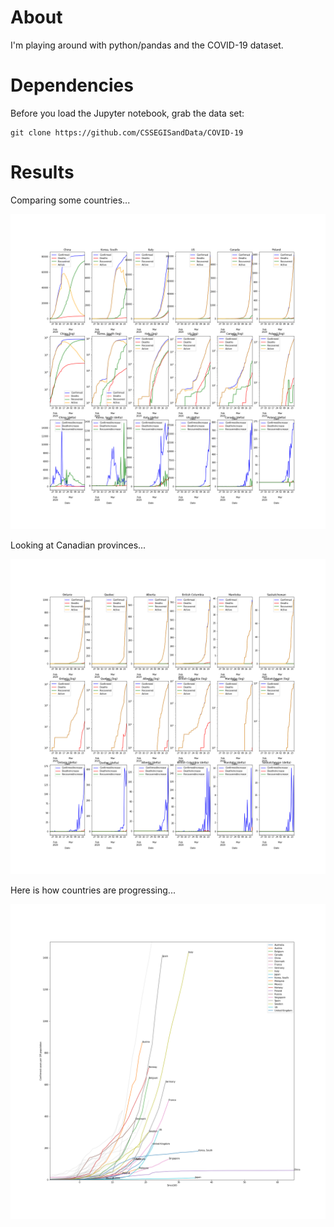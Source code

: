 # About

I'm playing around with python/pandas and the COVID-19 dataset.


# Dependencies

Before you load the Jupyter notebook, grab the data set:

    git clone https://github.com/CSSEGISandData/COVID-19


# Results

Comparing some countries...

![Countries](out/countries.png)

Looking at Canadian provinces...

![Canada](out/canada.png)

Here is how countries are progressing...

![Country Trends](out/country-tends.png)
